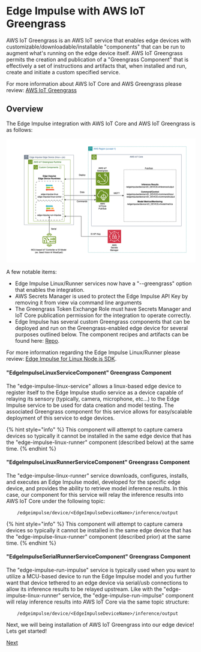 # Edge Impulse with AWS IoT Greengrass

AWS IoT Greengrass is an AWS IoT service that enables edge devices with customizable/downloadable/installable "components" that can be run to augment what's running on the edge device itself.  AWS IoT Greengrass permits the creation and publication of a "Greengrass Component" that is effectively a set of instructions and artifacts that, when installed and run, create and initiate a custom specified service. 

For more information about AWS IoT Core and AWS Greengrass please review: [AWS IoT Greengrass](https://docs.aws.amazon.com/greengrass/v2/developerguide/what-is-iot-greengrass.html)

## Overview

The Edge Impulse integration with AWS IoT Core and AWS IoT Greengrass is as follows:

![Architecture](Architecture.png)

A few notable items:

* Edge Impulse Linux/Runner services now have a "--greengrass" option that enables the integration. 
* AWS Secrets Manager is used to protect the Edge Impulse API Key by removing it from view via command line arguments
* The Greengrass Token Exchange Role must have Secrets Manager and IoT Core publication permission for the integration to operate correctly. 
* Edge Impulse has several custom Greengrass components that can be deployed and run on the Greengrass-enabled edge device for several purposes outlined below. The component recipes and artifacts can be found here: [Repo](https://github.com/edgeimpulse/aws-greengrass-components).

For more information regarding the Edge Impulse Linux/Runner please review: [Edge Impulse for Linux Node.js SDK](https://docs.edgeimpulse.com/docs/tools/edge-impulse-for-linux/linux-node-js-sdk).

#### "EdgeImpulseLinuxServiceComponent" Greengrass Component

The "edge-impulse-linux-service" allows a linux-based edge device to register itself to the Edge Impulse studio service as a device capable of relaying its sensory (typically, camera, microphone, etc...) to the Edge Impulse service to be used for data creation and model testing. The associated Greengrass component for this service allows for easy/scalable deployment of this service to edge devices. 

{% hint style="info" %}
This component will attempt to capture camera devices so typically it cannot be installed in the same edge device that has the "edge-impulse-linux-runner" component (described below) at the same time.
{% endhint %}

#### "EdgeImpulseLinuxRunnerServiceComponent" Greengrass Component

The "edge-impulse-linux-runner" service downloads, configures, installs, and executes an Edge Impulse model, developed for the specific edge device, and provides the ability to retrieve model inference results.  In this case, our component for this service will relay the inference results into AWS IoT Core under the following topic:

		/edgeimpulse/device/<EdgeImpulseDeviceName>/inference/output
		
{% hint style="info" %}
This component will attempt to capture camera devices so typically it cannot be installed in the same edge device that has the "edge-impulse-linux-runner" component (described prior) at the same time.
{% endhint %} 

#### "EdgeImpulseSerialRunnerServiceComponent" Greengrass Component

The "edge-impulse-run-impulse" service is typically used when you want to utilize a MCU-based device to run the Edge Impulse model and you further want that device tethered to an edge device via serial/usb connections to allow its inference results to be relayed upstream.  Like with the "edge-impulse-linux-runner" service, the "edge-impulse-run-impulse" component will relay inference results into AWS IoT Core via the same topic structure:

		/edgeimpulse/device/<EdgeImpulseDeviceName>/inference/output

Next, we will being installation of AWS IoT Greengrass into our edge device!  Lets get started!

[Next](../1_HardwareSetup/HardwareSetup.md)